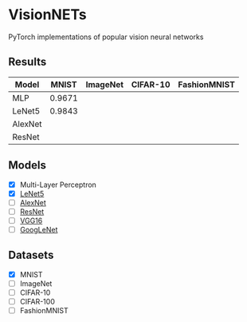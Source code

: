 # VisionNETs
PyTorch implementations of popular vision neural networks

## Results

| Model   	| MNIST  	| ImageNet 	| CIFAR-10 	| FashionMNIST 	|
|---------	|--------	|----------	|----------	|--------------	|
| MLP     	| 0.9671  	|          	|          	|              	|
| LeNet5  	| 0.9843 	|          	|          	|              	|
| AlexNet 	|        	|          	|          	|              	|
| ResNet  	|        	|          	|          	|              	|

## Models

- [x] Multi-Layer Perceptron
- [x] [LeNet5](http://yann.lecun.com/exdb/publis/pdf/lecun-01a.pdf)
- [ ] [AlexNet](https://papers.nips.cc/paper/4824-imagenet-classification-with-deep-convolutional-neural-networks)
- [ ] [ResNet](https://arxiv.org/abs/1704.06904)
- [ ] [VGG16](https://arxiv.org/abs/1505.06798)
- [ ] [GoogLeNet](https://arxiv.org/abs/1409.4842)

## Datasets

- [x] MNIST
- [ ] ImageNet
- [ ] CIFAR-10
- [ ] CIFAR-100
- [ ] FashionMNIST
